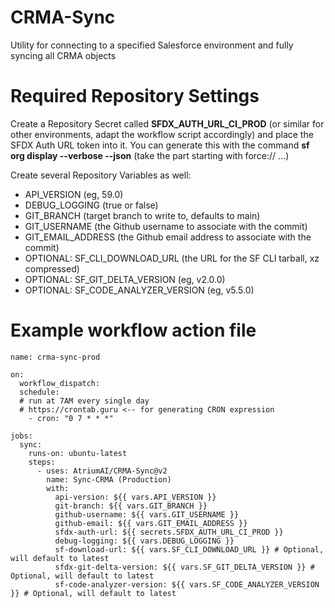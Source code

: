# CRMA-Sync
Utility for connecting to a specified Salesforce environment and fully syncing all CRMA objects

# Required Repository Settings
Create a Repository Secret called **SFDX_AUTH_URL_CI_PROD** (or similar for other environments, adapt the workflow script accordingly) and place the SFDX Auth URL token into it. You can generate this with the command **sf org display --verbose --json** (take the part starting with force:// ...)

Create several Repository Variables as well:
* API_VERSION (eg, 59.0)
* DEBUG_LOGGING (true or false)
* GIT_BRANCH (target branch to write to, defaults to main)
* GIT_USERNAME (the Github username to associate with the commit)
* GIT_EMAIL_ADDRESS (the Github email address to associate with the commit)
* OPTIONAL: SF_CLI_DOWNLOAD_URL (the URL for the SF CLI tarball, xz compressed)
* OPTIONAL: SF_GIT_DELTA_VERSION (eg, v2.0.0)
* OPTIONAL: SF_CODE_ANALYZER_VERSION (eg, v5.5.0)

# Example workflow action file
```
name: crma-sync-prod

on:
  workflow_dispatch:
  schedule:
  # run at 7AM every single day
  # https://crontab.guru <-- for generating CRON expression
    - cron: "0 7 * * *"

jobs:
  sync:
    runs-on: ubuntu-latest
    steps:
      - uses: AtriumAI/CRMA-Sync@v2
        name: Sync-CRMA (Production)
        with:
          api-version: ${{ vars.API_VERSION }}
          git-branch: ${{ vars.GIT_BRANCH }}
          github-username: ${{ vars.GIT_USERNAME }}
          github-email: ${{ vars.GIT_EMAIL_ADDRESS }}
          sfdx-auth-url: ${{ secrets.SFDX_AUTH_URL_CI_PROD }}
          debug-logging: ${{ vars.DEBUG_LOGGING }}
          sf-download-url: ${{ vars.SF_CLI_DOWNLOAD_URL }} # Optional, will default to latest
          sfdx-git-delta-version: ${{ vars.SF_GIT_DELTA_VERSION }} # Optional, will default to latest
          sf-code-analyzer-version: ${{ vars.SF_CODE_ANALYZER_VERSION }} # Optional, will default to latest
```

